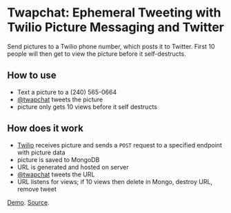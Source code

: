
# Twapchat: Ephemeral Tweeting with Twilio Picture Messaging and Twitter

Send pictures to a Twilio phone number, which posts it to Twitter. First 10 people will then get to view the picture before it self-destructs.

## How to use

- Text a picture to a (240) 565-0664
- [@twapchat](https://twitter.com/twapchat) tweets the picture
- picture only gets 10 views before it self destructs

## How does it work

- [Twilio](https://www.twilio.com) receives picture and sends a `POST` request to a specified endpoint with picture data
- picture is saved to MongoDB
- URL is generated and hosted on server
- [@twapchat](https://twitter.com/twapchat) tweets the URL
- URL listens for views; if 10 views then delete in Mongo, destroy URL, remove tweet

[Demo](http://twapchat.herokuapp.com/). [Source](https://github.com/lambtron/twapchat).
